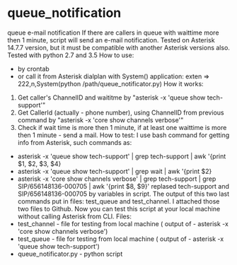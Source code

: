 # queue_notification
queue e-mail notification
If there are callers in queue with waittime more then 1 minute, script will send an e-mail notification.
Tested on Asterisk 14.7.7 version, but it must be compatible with another Asterisk versions also. Tested with python 2.7 and 3.5
How to use:
- by crontab
- or call it from Asterisk dialplan with System() application:
exten => 222,n,System(python /path/queue_notificator.py)
How it works:
1) Get caller's ChannelID and waititme by "asterisk -x 'queue show tech-support'"
2) Get CallerId (actually - phone number), using ChannelID from previous command by "asterisk -x 'core show channels verbose'"
3) Check if wait time is more then 1 minute, if at least one waittime is more then 1 minute - send a mail.
How to test:
I use bash command for getting info from Asterisk, such commands as:
- asterisk -x 'queue show tech-support' | grep tech-support | awk '{print $1, $2, $3, $4}
- asterisk -x 'queue show tech-support' | grep wait | awk '{print $2}
- asterisk -x 'core show channels verbose' | grep tech-support | grep SIP/656148136-000705 | awk '{print $8, $9}'
replased tech-support and SIP/656148136-000705 by variables in script.
The output of this two last commands put in files: test_queue and test_channel. I attached those two files to Github. Now you can test this script at your local machine without calling Asterisk from CLI.
Files:
- test_channel - file for testing from local machine ( output of - asterisk -x 'core show channels verbose')
- test_queue - file for testing from local machine ( output of - asterisk -x 'queue show tech-support')
- queue_notificator.py - python script
